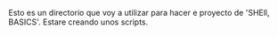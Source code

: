 Esto es un directorio que voy a utilizar para hacer e proyecto de 'SHEll, BASICS'.  Estare creando unos scripts.

